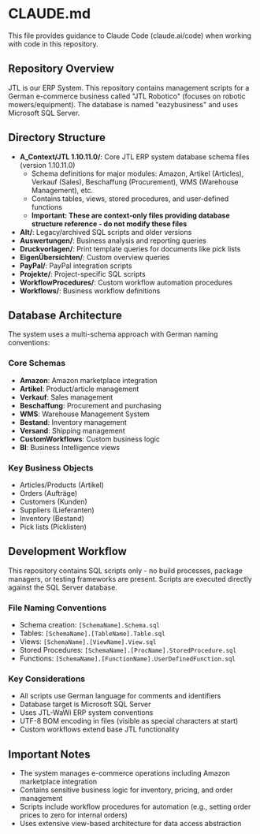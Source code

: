 # CLAUDE.md

This file provides guidance to Claude Code (claude.ai/code) when working with code in this repository.

## Repository Overview

JTL is our ERP System. This repository contains management scripts for a German e-commerce business called "JTL Robotico" (focuses on robotic mowers/equipment). The database is named "eazybusiness" and uses Microsoft SQL Server.

## Directory Structure

- **A_Context/JTL 1.10.11.0/**: Core JTL ERP system database schema files (version 1.10.11.0)
  - Schema definitions for major modules: Amazon, Artikel (Articles), Verkauf (Sales), Beschaffung (Procurement), WMS (Warehouse Management), etc.
  - Contains tables, views, stored procedures, and user-defined functions
  - **Important: These are context-only files providing database structure reference - do not modify these files**
- **Alt/**: Legacy/archived SQL scripts and older versions
- **Auswertungen/**: Business analysis and reporting queries
- **Druckvorlagen/**: Print template queries for documents like pick lists
- **EigenÜbersichten/**: Custom overview queries
- **PayPal/**: PayPal integration scripts
- **Projekte/**: Project-specific SQL scripts  
- **WorkflowProcedures/**: Custom workflow automation procedures
- **Workflows/**: Business workflow definitions

## Database Architecture

The system uses a multi-schema approach with German naming conventions:

### Core Schemas
- **Amazon**: Amazon marketplace integration
- **Artikel**: Product/article management
- **Verkauf**: Sales management
- **Beschaffung**: Procurement and purchasing
- **WMS**: Warehouse Management System
- **Bestand**: Inventory management
- **Versand**: Shipping management
- **CustomWorkflows**: Custom business logic
- **BI**: Business Intelligence views

### Key Business Objects
- Articles/Products (Artikel)
- Orders (Aufträge)
- Customers (Kunden)
- Suppliers (Lieferanten) 
- Inventory (Bestand)
- Pick lists (Picklisten)

## Development Workflow

This repository contains SQL scripts only - no build processes, package managers, or testing frameworks are present. Scripts are executed directly against the SQL Server database.

### File Naming Conventions
- Schema creation: `[SchemaName].Schema.sql`
- Tables: `[SchemaName].[TableName].Table.sql`  
- Views: `[SchemaName].[ViewName].View.sql`
- Stored Procedures: `[SchemaName].[ProcName].StoredProcedure.sql`
- Functions: `[SchemaName].[FunctionName].UserDefinedFunction.sql`

### Key Considerations
- All scripts use German language for comments and identifiers
- Database target is Microsoft SQL Server
- Uses JTL-WaWi ERP system conventions
- UTF-8 BOM encoding in files (visible as special characters at start)
- Custom workflows extend base JTL functionality

## Important Notes

- The system manages e-commerce operations including Amazon marketplace integration
- Contains sensitive business logic for inventory, pricing, and order management
- Scripts include workflow procedures for automation (e.g., setting order prices to zero for internal orders)
- Uses extensive view-based architecture for data access abstraction